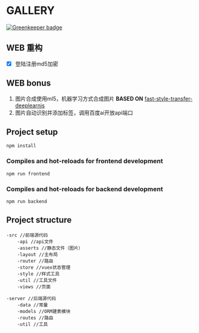 # GALLERY

[![Greenkeeper badge](https://badges.greenkeeper.io/Kunduin/basic-vue-express-mysql-example.svg)](https://greenkeeper.io/)


## WEB 重构

- [x] 登陆注册md5加密

## WEB bonus

1. 图片合成使用ml5，机器学习方式合成图片 **BASED ON** [fast-style-transfer-deeplearnjs](https://github.com/reiinakano/fast-style-transfer-deeplearnjs)
2. 图片自动识别并添加标签，调用百度ai开放api端口


## Project setup

```
npm install
```

### Compiles and hot-reloads for frontend development

```
npm run frontend
```

### Compiles and hot-reloads for backend development

```
npm run backend
```

## Project structure


```
-src //前端源代码
    -api //api文件
    -asserts //静态文件（图片）
    -layout //主布局
    -router //路由
    -store //vuex状态管理
    -style //样式工具
    -util //工具文件
    -views //页面
    
-server //后端源代码
    -data //常量
    -models //ORM建表模块
    -routes //路由
    -util //工具
```